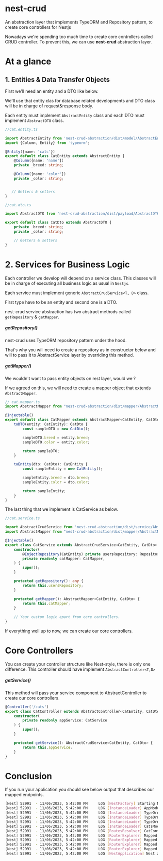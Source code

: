 # nest-crud
An abstraction layer that implements TypeORM and Repository pattern, to create core controllers for Nestjs

Nowadays we're spending too much time to create core controllers called CRUD controller. 
To prevent this, we can use **nest-crud** abstraction layer.

# At a glance

## 1. Entities & Data Transfer Objects

First we'll need an entity and a DTO like below. 

We'll use that entity clas for database related developments and DTO class will be in charge of request&response body.

Each entity must implement `AbstractEntity` class and each DTO must implement `AbstractDTO` class.

```typescript
//cat.entity.ts

import AbstractEntity from 'nest-crud-abstraction/dist/model/AbstractEntity';
import {Column, Entity} from 'typeorm';

@Entity({name: 'cats'})
export default class CatEntity extends AbstractEntity {
    @Column({name: 'name'})
    private _breed: string;

    @Column({name: 'color'})
    private _color: string;


   // Getters & setters
}
```

```typescript
//cat.dto.ts

import AbstractDTO from 'nest-crud-abstraction/dist/payload/AbstractDTO';

export default class CatDto extends AbstractDTO {
    private _breed: string;
    private _color: string;

    // Getters & setters
}

```

# 2. Services for Business Logic
Each controller we develop will depend on a service class.
This classes will be in charge of executing all business logic as usual in `Nestjs`.

Each service must implement generic `AbstractCrudService<T, D>` class.

First type have to be an entity and second one is a DTO.

nest-crud service abstraction has two abstract methods called `getRepository` & `getMapper`.

##### getRepository()
nest-crud uses TypeORM repository pattern under the hood. 

That's why you will need to create a repository as in constructor below and will to pass it to AbstractService layer by overriding this method.


##### getMapper()
We wouldn't want to pass entity objects on rest layer, would we ?

If we agreed on this, we will need to create a mapper object that extends `AbstractMapper`.

```typescript
// cat.mapper.ts
import AbstractMapper from "nest-crud-abstraction/dist/mapper/AbstractMapper";

@Injectable()
export default class CatMapper extends AbstractMapper<CatEntity, CatDto> {
    toDTO(entity: CatEntity): CatDto {
        const sampleDTO = new CatDto();

        sampleDTO.breed = entity.breed;
        sampleDTO.color = entity.color;

        return sampleDTO;
    }

    toEntity(dto: CatDto): CatEntity {
        const sampleEntity = new CatEntity();

        sampleEntity.breed = dto.breed;
        sampleEntity.color = dto.color;

        return sampleEntity;
    }
}
```

The last thing that we implement is CatService as below.

```typescript
//cat.service.ts

import AbstractCrudService from 'nest-crud-abstraction/dist/service/AbstractCrudService';
import AbstractMapper from "nest-crud-abstraction/dist/mapper/AbstractMapper";

@Injectable()
export class CatService extends AbstractCrudService<CatEntity, CatDto> {
    constructor(
        @InjectRepository(CatEntity) private usersRepository: Repository<CatEntity>,
        private readonly catMapper: CatMapper,
    ) {
        super();
    }

    protected getRepository(): any {
        return this.usersRepository;
    }

    protected getMapper(): AbstractMapper<CatEntity, CatDto> {
        return this.catMapper;
    }
    
    // Your custom logic apart from core controllers.
}


```


If everything well up to now, we can create our core controllers.

# Core Controllers

You can create your controller structure like Nest-style, there is only one difference. This controller should have implement `AbstractController<T,D>`

##### getService()

This method will pass your service component to AbstractController to create our core controllers.

```typescript
@Controller('/cats')
export class CatController extends AbstractController<CatEntity, CatDto> {
    constructor(
        private readonly appService: CatService
    ) {
        super();
    }

    protected getService(): AbstractCrudService<CatEntity, CatDto> {
        return this.appService;
    }
}
```

# Conclusion

If you run your application you should see below output that describes our mapped endpoints.

```bash
[Nest] 52991  - 11/06/2023, 5:42:00 PM     LOG [NestFactory] Starting Nest application...
[Nest] 52991  - 11/06/2023, 5:42:00 PM     LOG [InstanceLoader] AppModule dependencies initialized +49ms
[Nest] 52991  - 11/06/2023, 5:42:00 PM     LOG [InstanceLoader] TypeOrmModule dependencies initialized +0ms
[Nest] 52991  - 11/06/2023, 5:42:00 PM     LOG [InstanceLoader] TypeOrmCoreModule dependencies initialized +71ms
[Nest] 52991  - 11/06/2023, 5:42:00 PM     LOG [InstanceLoader] TypeOrmModule dependencies initialized +0ms
[Nest] 52991  - 11/06/2023, 5:42:00 PM     LOG [InstanceLoader] CatsModule dependencies initialized +0ms
[Nest] 52991  - 11/06/2023, 5:42:00 PM     LOG [RoutesResolver] CatController {/cats}: +7ms
[Nest] 52991  - 11/06/2023, 5:42:00 PM     LOG [RouterExplorer] Mapped {/cats, GET} route +1ms
[Nest] 52991  - 11/06/2023, 5:42:00 PM     LOG [RouterExplorer] Mapped {/cats/:id, GET} route +1ms
[Nest] 52991  - 11/06/2023, 5:42:00 PM     LOG [RouterExplorer] Mapped {/cats/:id, GET} route +0ms
[Nest] 52991  - 11/06/2023, 5:42:00 PM     LOG [RouterExplorer] Mapped {/cats/:id, DELETE} route +0ms
[Nest] 52991  - 11/06/2023, 5:42:00 PM     LOG [NestApplication] Nest application successfully started +1ms
```